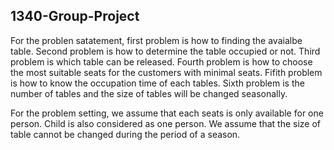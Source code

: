 ## 1340-Group-Project

For the problen satatement, first problem is how to finding the avaialbe table. Second problem is how to determine the table occupied or not. Third problem is which table can be released. Fourth problem is how to choose the most suitable seats for the customers with minimal seats. Fifith problem is how to know the occupation time of each tables. Sixth problem is the number of tables and the size of tables will be changed seasonally. 

For the problem setting, we assume that each seats is only available for one person. Child is also considered as one person. We assume that the size of table cannot be changed during the period of a season. 
